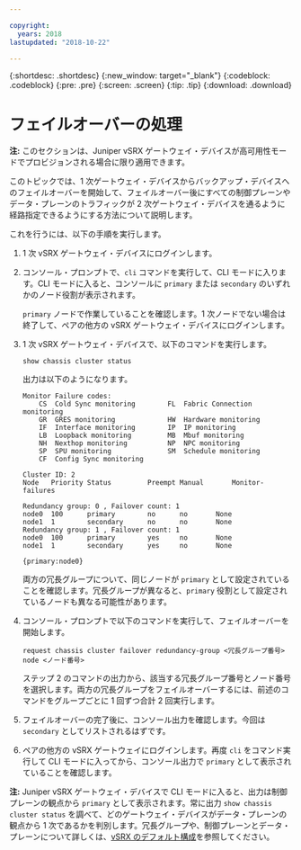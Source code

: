 ```yaml
---

copyright:
  years: 2018
lastupdated: "2018-10-22"

---
```


{:shortdesc: .shortdesc}
{:new_window: target="_blank"}
{:codeblock: .codeblock}
{:pre: .pre}
{:screen: .screen}
{:tip: .tip}
{:download: .download}

# フェイルオーバーの処理
**注:** このセクションは、Juniper vSRX ゲートウェイ・デバイスが高可用性モードでプロビジョンされる場合に限り適用できます。

このトピックでは、1 次ゲートウェイ・デバイスからバックアップ・デバイスへのフェイルオーバーを開始して、フェイルオーバー後にすべての制御プレーンやデータ・プレーンのトラフィックが 2 次ゲートウェイ・デバイスを通るように経路指定できるようにする方法について説明します。

これを行うには、以下の手順を実行します。

1. 1 次 vSRX ゲートウェイ・デバイスにログインします。

2. コンソール・プロンプトで、`cli` コマンドを実行して、CLI モードに入ります。CLI モードに入ると、コンソールに `primary` または `secondary` のいずれかのノード役割が表示されます。

	`primary` ノードで作業していることを確認します。1 次ノードでない場合は終了して、ペアの他方の vSRX ゲートウェイ・デバイスにログインします。

2. 1 次 vSRX ゲートウェイ・デバイスで、以下のコマンドを実行します。

	```
	show chassis cluster status
	```
	出力は以下のようになります。

	```
	Monitor Failure codes:
		CS  Cold Sync monitoring        FL  Fabric Connection monitoring
		GR  GRES monitoring             HW  Hardware monitoring
		IF  Interface monitoring        IP  IP monitoring
		LB  Loopback monitoring         MB  Mbuf monitoring
		NH  Nexthop monitoring          NP  NPC monitoring
		SP  SPU monitoring              SM  Schedule monitoring
		CF  Config Sync monitoring

	Cluster ID: 2
	Node   Priority Status         Preempt Manual   	Monitor-failures

	Redundancy group: 0 , Failover count: 1
	node0  100      primary        no      no       None
	node1  1        secondary      no      no       None
	Redundancy group: 1 , Failover count: 1
	node0  100      primary        yes     no       None
	node1  1        secondary      yes     no       None

	{primary:node0}
	```

	両方の冗長グループについて、同じノードが `primary` として設定されていることを確認します。冗長グループが異なると、`primary` 役割として設定されているノードも異なる可能性があります。

3. コンソール・プロンプトで以下のコマンドを実行して、フェイルオーバーを開始します。

	```
	request chassis cluster failover redundancy-group <冗長グループ番号> node <ノード番号>
	```

	ステップ 2 のコマンドの出力から、該当する冗長グループ番号とノード番号を選択します。両方の冗長グループをフェイルオーバーするには、前述のコマンドをグループごとに 1 回ずつ合計 2 回実行します。

4. フェイルオーバーの完了後に、コンソール出力を確認します。今回は `secondary` としてリストされるはずです。

5. ペアの他方の vSRX ゲートウェイにログインします。再度 `cli` をコマンド実行して CLI モードに入ってから、コンソール出力で `primary` として表示されていることを確認します。

**注:** Juniper vSRX ゲートウェイ・デバイスで CLI モードに入ると、出力は制御プレーンの観点から `primary` として表示されます。常に出力 `show chassis cluster status` を調べて、どのゲートウェイ・デバイスがデータ・プレーンの観点から 1 次であるかを判別します。冗長グループや、制御プレーンとデータ・プレーンについて詳しくは、[vSRX のデフォルト構成](vsrx-default-config.html)を参照してください。

